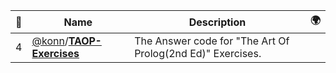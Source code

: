 |:star2: | Name | Description | 🌍|
|---|---|---|---|
|4|[@konn](https://github.com/konn)/[**TAOP-Exercises**](https://github.com/konn/TAOP-Exercises)|The Answer code for "The Art Of Prolog(2nd Ed)" Exercises.||


